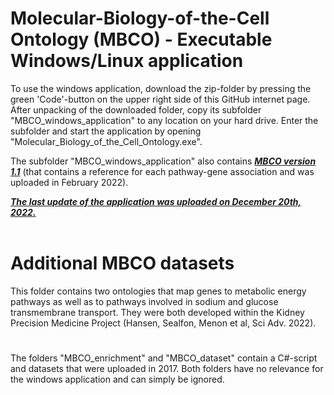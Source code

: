 # Molecular-Biology-of-the-Cell Ontology (MBCO) - Executable Windows/Linux application
To use the windows application, download the zip-folder by pressing the green 'Code'-button on the upper right side of this GitHub internet page. After unpacking of the downloaded folder, copy its subfolder "MBCO_windows_application" to any location on your hard drive. Enter the subfolder and start the application by opening "Molecular_Biology_of_the_Cell_Ontology.exe".

The subfolder "MBCO_windows_application" also contains <b><i><u>MBCO version 1.1</u></i></b> (that contains a reference for each pathway-gene association and was uploaded in February 2022).<br>

<b><i><u>The last update of the application was uploaded on December 20th, 2022.</u></i></b>
<br>
<br>
# Additional MBCO datasets
This folder contains two ontologies that map genes to metabolic energy pathways as well as to pathways involved in sodium and glucose transmembrane transport. They were both developed within the Kidney Precision Medicine Project (Hansen, Sealfon, Menon et al, Sci Adv. 2022).

#
The folders "MBCO_enrichment" and "MBCO_dataset" contain a C#-script and datasets that were uploaded in 2017. Both folders have no relevance for the windows application and can simply be ignored.
